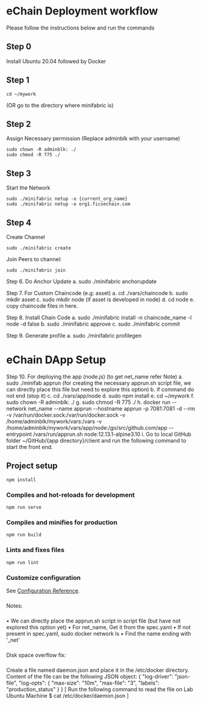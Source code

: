 # eChain Deployment workflow
Please follow the instructions below and run the commands
## Step 0
Install Ubuntu 20.04 followed by Docker
## Step 1
```
cd ~/mywork
```
(OR go to the directory where minifabric is)

## Step 2
Assign Necessary permission (Replace adminblk with your username)
```
sudo chown -R adminblk: ./
sudo chmod -R 775 ./
```
## Step 3
Start the Network 
```
sudo ./minifabric netup -o {current_org_name}
sudo ./minifabric netup -o org1.ficsechain.com
```

## Step 4	
Create Channel 
```
sudo ./minifabric create
```
Join Peers to channel: 
```
sudo ./minifabric join
```

Step 6.	Do Anchor Update
a.	sudo ./minifabric anchorupdate

Step 7.	For Custom Chaincode (e.g: asset)
a.	cd ./vars/chaincode
b.	sudo mkdir asset
c.	sudo mkdir node (if asset is developed in node)
d.	cd node
e.	copy chaincode files in here.

Step 8.	Install Chain Code
a.	sudo ./minifabric install -n chaincode_name -l node -d false
b.	sudo ./minifabric approve
c.	sudo ./minifabric commit

Step 9.	Generate profile
a.	sudo ./minifabric profilegen

# eChain DApp Setup

Step 10.	For deploying the app (node.js) (to get net_name refer Note)
a.	sudo ./minifab apprun (for creating the necessary apprun.sh script file, we can directly place this file but need to explore this option)
b.	if command do not end (stop it)
c.	cd ./vars/app/node
d.	sudo npm install
e.	cd ~/mywork
f.	sudo chown -R adminblk: ./
g.	sudo chmod -R 775 ./
h.	docker run --network net_name --name apprun --hostname apprun -p 7081:7081 -d --rm -v /var/run/docker.sock:/var/run/docker.sock -v /home/adminblk/mywork/vars:/vars -v /home/adminblk/mywork/vars/app/node:/go/src/github.com/app --entrypoint /vars/run/apprun.sh node:12.13.1-alpine3.10
i.	Go to local GitHub folder ~/GitHub/{app directory}/client and run the following command to start the front end.

## Project setup
```
npm install
```

### Compiles and hot-reloads for development
```
npm run serve
```

### Compiles and minifies for production
```
npm run build
```

### Lints and fixes files
```
npm run lint
```

### Customize configuration
See [Configuration Reference](https://cli.vuejs.org/config/).


###
Notes:
###
•	We can directly place the apprun.sh script in script file (but have not explored this option yet)
•	For net_name, Get it from the spec.yaml 
•	If not present in spec.yaml, sudo docker network ls
•	Find the name ending with ‘_net’

###
Disk space overflow fix: 
###
Create a file named daemon.json and place it in the /etc/docker directory. Content of the file can be the following JSON object: 
{
  "log-driver": "json-file",
  "log-opts": {
    "max-size": "10m",
    "max-file": "3",
    "labels": "production_status"
  }
}
[ Run the following command to read the file on Lab Ubuntu Machine $ cat /etc/docker/daemon.json ]


